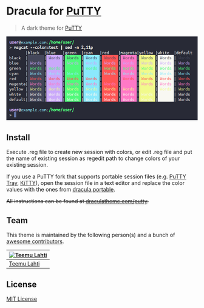 # Dracula for [PuTTY](http://www.putty.org/)

> A dark theme for [PuTTY](http://www.putty.org/)

![Screenshot](assets/img/screenshot.png)

## Install

Execute .reg file to create new session with colors, or edit .reg file and put the name of existing session as regedit path to change colors of your existing session.

If you use a PuTTY fork that supports portable session files (e.g. [PuTTY Tray](https://puttytray.goeswhere.com/), [KiTTY](https://www.9bis.net/kitty/)), open the session file in a text editor and replace the color values with the ones from [dracula.portable](dracula.portable).

~~All instructions can be found at [draculatheme.com/putty](https://draculatheme.com/putty).~~

## Team

This theme is maintained by the following person(s) and a bunch of [awesome contributors](https://github.com/teeli/dracula-putty/graphs/contributors).


[![Teemu Lahti](https://avatars0.githubusercontent.com/u/294353?v=3&s=70)](https://github.com/JimmyMultani) |
--- |
[Teemu Lahti](https://github.com/teeli) |

## License

[MIT License](./LICENSE)
